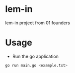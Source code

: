# lem-in
lem-in project from 01 founders

# Usage
- Run the go application
```sh
go run main.go <example.txt>
```
